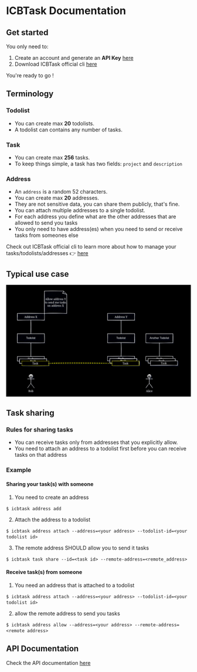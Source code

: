 # ICBTask Documentation

## Get started

You only need to:
1. Create an account and generate an **API Key** [here](https://icbtask.com/signup)
2. Download ICBTask official cli [here](https://github.com/icbtask/cli)

You're ready to go !

## Terminology
### Todolist
- You can create max **20** todolists.
- A todolist can contains any number of tasks.

### Task
- You can create max **256** tasks.
- To keep things simple, a task has two fields: `project` and `description`

### Address
- An `address` is a random 52 characters.
- You can create max **20** addresses.
- They are not sensitive data, you can share them publicly, that's fine.
- You can attach multiple addresses to a single todolist.
- For each address you define what are the other addresses that are allowed to send you tasks
- You only need to have address(es) when you need to send or receive tasks from someones else

Check out ICBTask official cli to learn more about how to manage your tasks/todolists/addresses 👉 [here](https://github.com/icbtask/cli)
## Typical use case
<div align="center">
<p align="cetner">
  <img src="assets/icbtask.jpg"></img>
</p>
</div>

## Task sharing

### Rules for sharing tasks
- You can receive tasks only from addresses that you explicitly allow.
- You need to attach an address to a todolist first before you can receive tasks on that address

### Example
#### Sharing your task(s) with someone
1. You need to create an address
```
$ icbtask address add
```
2. Attach the address to a todolist
```
$ icbtask address attach --address=<your address> --todolist-id=<your todolist id>
```
3. The remote address SHOULD allow you to send it tasks
```
$ icbtask task share --id=<task id> --remote-address=<remote_address>
```

#### Receive task(s) from someone
1. You need an address that is attached to a todolist
```
$ icbtask address attach --address=<your address> --todolist-id=<your todolist id>
```
2. allow the remote address to send you tasks
```
$ icbtask address allow --address=<your address> --remote-address=<remote address>
```

## API Documentation
Check the API documentation [here](/api/)
